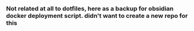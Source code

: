 ### Not related at all to dotfiles, here as a backup for obsidian docker deployment script. didn't want to create a new repo for this
